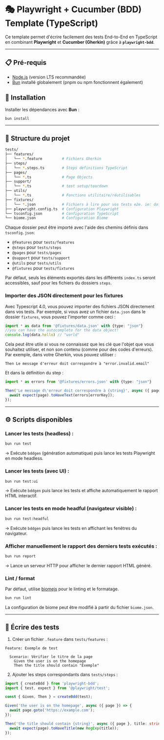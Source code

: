 # 🎭 Playwright + Cucumber (BDD) Template (TypeScript)

Ce template permet d'écrire facilement des tests End-to-End en TypeScript en combinant **Playwright** et **Cucumber (Gherkin)** grâce à **`playwright-bdd`**.

---

## 📋 Pré-requis

- [Node.js](https://nodejs.org/) (version LTS recommandée)
- [Bun](https://bun.sh/) installé globalement (pnpm ou npm fonctionnent également)


## 🚀 Installation

Installer les dépendances avec **Bun** :

```bash
bun install
```

---

## 📂 Structure du projet

```bash
tests/
├── features/
│   └── *.feature         # Fichiers Gherkin
├── steps/
│   └── *.steps.ts        # Steps definitions TypeScript
├── pages/
│   └── *.ts              # Page Objects
├── support/
│   └── *.ts              # test setup/teardown
├── utils/
│   └── *.ts              # Fonctions utilitaire/réutilisables  
├── fixtures/
│   └── *.json            # Fichiers à lire pour vos tests e2e. ie: data.json, en.json...
├── playwright.config.ts  # Configuration Playwright
└── tsconfig.json         # Configuration TypeScript
└── biome.json            # Configuration Biome
```

Chaque dossier peut être importé avec l'aide des chemins définis dans `tsconfig.json`:
- `@features` pour `tests/features`
- `@steps` pour `tests/steps`
- `@pages` pour `tests/pages`
- `@support` pour `tests/support`
- `@utils` pour `tests/utils`
- `@fixtures` pour `tests/fixtures`

Par défaut, seuls les éléments exportés dans les différents `index.ts` seront accessibles, sauf pour les fichiers du dossiers `steps`.

### Importer des JSON directement pour les fixtures

Avec Typescript 4.0, vous pouvez importer des fichiers JSON directement dans vos tests. Par exemple, si vous avez un fichier `data.json` dans le dossier `fixtures`, vous pouvez l'importer comme ceci :

```ts
import * as data from '@fixtures/data.json' with {type: "json"}
//you can have the autocomplete for the data object!
console.log(data.hello) // "world"
```

Cela peut être utile si vous ne connaissez que les clé que l'objet que vous souhaitez utiliser, et non son contenu (comme pour des codes d'erreurs). Par exemple, dans votre Gherkin, vous pouvez utiliser :

```gherkin
Then Le message d'erreur doit correspondre à "error.invalid.email"
```

Et dans la définition du step :

```ts
import * as errors from '@fixtures/errors.json' with {type: "json"}

Then('Le message d\'erreur doit correspondre à {string}', async ({ page }, errorKey: string) => {
  await expect(page).toHaveText(errors[errorKey]);
});
```

---
## ⚙️ Scripts disponibles

### **Lancer les tests (headless)** :

```bash
bun run test
```
→ Exécute `bddgen` (génération automatique) puis lance les tests Playwright en mode headless.

### **Lancer les tests (avec UI)** :

```bash
bun run test:ui
```
→ Exécute `bddgen` puis lance les tests et affiche automatiquement le rapport HTML interactif.

### **Lancer les tests en mode headful (navigateur visible)** :

```bash
bun run test:headful
```
→ Exécute `bddgen` puis lance les tests en affichant les fenêtres du navigateur.

### **Afficher manuellement le rapport des derniers tests exécutés** :

```bash
bun run report
```
→ Lance un serveur HTTP pour afficher le dernier rapport HTML généré.

### Lint / format
Par défaut, utilise [biomejs](https://biomejs.dev) pour le linting et le formatage.

```bash
bun run lint
```

La configuration de biome peut être modifié à partir du fichier `biome.json`.

---
## 📝 Écrire des tests

1. Créer un fichier `.feature` dans `tests/features` :

```gherkin
Feature: Exemple de test

  Scenario: Vérifier le titre de la page
    Given the user is on the homepage
    Then the title should contain "Exemple"
```

2. Ajouter les steps correspondants dans `tests/steps` :

```ts
import { createBdd } from 'playwright-bdd';
import { test, expect } from '@playwright/test';

const { Given, Then } = createBdd(test);

Given('the user is on the homepage', async ({ page }) => {
  await page.goto('https://example.com');
});

Then('the title should contain {string}', async ({ page }, title: string) => {
  await expect(page).toHaveTitle(new RegExp(title));
});
```